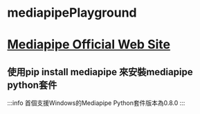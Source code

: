 # mediapipePlayground

# [Mediapipe Official Web Site](https://mediapipe.dev/)

## 使用pip install mediapipe 來安裝mediapipe python套件

:::info
首個支援Windows的Mediapipe Python套件版本為0.8.0
:::